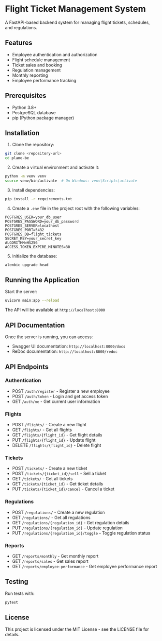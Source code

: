 # Flight Ticket Management System

A FastAPI-based backend system for managing flight tickets, schedules, and regulations.

## Features

- Employee authentication and authorization
- Flight schedule management
- Ticket sales and booking
- Regulation management
- Monthly reporting
- Employee performance tracking

## Prerequisites

- Python 3.8+
- PostgreSQL database
- pip (Python package manager)

## Installation

1. Clone the repository:
```bash
git clone <repository-url>
cd plane-be
```

2. Create a virtual environment and activate it:
```bash
python -m venv venv
source venv/bin/activate  # On Windows: venv\Scripts\activate
```

3. Install dependencies:
```bash
pip install -r requirements.txt
```

4. Create a `.env` file in the project root with the following variables:
```env
POSTGRES_USER=your_db_user
POSTGRES_PASSWORD=your_db_password
POSTGRES_SERVER=localhost
POSTGRES_PORT=5432
POSTGRES_DB=flight_tickets
SECRET_KEY=your_secret_key
ALGORITHM=HS256
ACCESS_TOKEN_EXPIRE_MINUTES=30
```

5. Initialize the database:
```bash
alembic upgrade head
```

## Running the Application

Start the server:
```bash
uvicorn main:app --reload
```

The API will be available at `http://localhost:8000`

## API Documentation

Once the server is running, you can access:
- Swagger UI documentation: `http://localhost:8000/docs`
- ReDoc documentation: `http://localhost:8000/redoc`

## API Endpoints

### Authentication
- POST `/auth/register` - Register a new employee
- POST `/auth/token` - Login and get access token
- GET `/auth/me` - Get current user information

### Flights
- POST `/flights/` - Create a new flight
- GET `/flights/` - Get all flights
- GET `/flights/{flight_id}` - Get flight details
- PUT `/flights/{flight_id}` - Update flight
- DELETE `/flights/{flight_id}` - Delete flight

### Tickets
- POST `/tickets/` - Create a new ticket
- POST `/tickets/{ticket_id}/sell` - Sell a ticket
- GET `/tickets/` - Get all tickets
- GET `/tickets/{ticket_id}` - Get ticket details
- PUT `/tickets/{ticket_id}/cancel` - Cancel a ticket

### Regulations
- POST `/regulations/` - Create a new regulation
- GET `/regulations/` - Get all regulations
- GET `/regulations/{regulation_id}` - Get regulation details
- PUT `/regulations/{regulation_id}` - Update regulation
- PUT `/regulations/{regulation_id}/toggle` - Toggle regulation status

### Reports
- GET `/reports/monthly` - Get monthly report
- GET `/reports/sales` - Get sales report
- GET `/reports/employee-performance` - Get employee performance report

## Testing

Run tests with:
```bash
pytest
```

## License

This project is licensed under the MIT License - see the LICENSE file for details.
